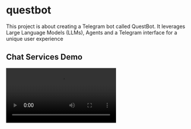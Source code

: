 # questbot
This project is about creating a Telegram bot called QuestBot. It leverages Large Language Models (LLMs), Agents and a Telegram interface for a unique user experience


## Chat Services Demo


![Video Title](https://github.com/z4hid/questbot/blob/main/assets/questbot-demo-chat.mp4)

